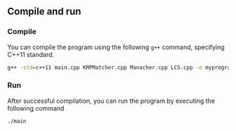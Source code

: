 ## Compile and run

### Compile
You can compile the program using the following `g++` command, specifying C++11 standard.

```bash
g++ -std=c++11 main.cpp KMPMatcher.cpp Manacher.cpp LCS.cpp -o myprogram
````

### Run 
After successful compilation, you can run the program by executing the following command
```bash 
./main 
```